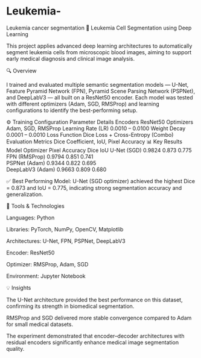 # Leukemia-
Leukemia cancer segmentation 
🧬 Leukemia Cell Segmentation using Deep Learning

This project applies advanced deep learning architectures to automatically segment leukemia cells from microscopic blood images, aiming to support early medical diagnosis and clinical image analysis.

🔍 Overview

I trained and evaluated multiple semantic segmentation models — U-Net, Feature Pyramid Network (FPN), Pyramid Scene Parsing Network (PSPNet), and DeepLabV3 — all built on a ResNet50 encoder.
Each model was tested with different optimizers (Adam, SGD, RMSProp) and learning configurations to identify the best-performing setup.

⚙️ Training Configuration
Parameter	Details
Encoders	ResNet50
Optimizers	Adam, SGD, RMSProp
Learning Rate (LR)	0.0010 – 0.0100
Weight Decay	0.0001 – 0.0010
Loss Function	Dice Loss + Cross-Entropy (Combo)
Evaluation Metrics	Dice Coefficient, IoU, Pixel Accuracy
📊 Key Results
Model	Optimizer	Pixel Accuracy	Dice	IoU
U-Net (SGD)	0.9824	0.873	0.775	
FPN (RMSProp)	0.9794	0.851	0.741	
PSPNet (Adam)	0.9344	0.822	0.695	
DeepLabV3 (Adam)	0.9663	0.809	0.680	

✅ Best Performing Model:
U-Net (SGD optimizer) achieved the highest Dice = 0.873 and IoU = 0.775, indicating strong segmentation accuracy and generalization.

🧠 Tools & Technologies

Languages: Python

Libraries: PyTorch, NumPy, OpenCV, Matplotlib

Architectures: U-Net, FPN, PSPNet, DeepLabV3

Encoder: ResNet50

Optimizer: RMSProp, Adam, SGD

Environment: Jupyter Notebook

💡 Insights

The U-Net architecture provided the best performance on this dataset, confirming its strength in biomedical segmentation.

RMSProp and SGD delivered more stable convergence compared to Adam for small medical datasets.

The experiment demonstrated that encoder–decoder architectures with residual encoders significantly enhance medical image segmentation quality.

